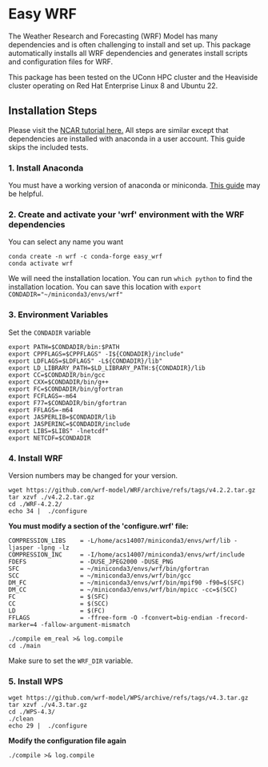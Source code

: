 # Easy WRF

The Weather Research and Forecasting (WRF) Model has many dependencies and is often challenging to install and set up. This package automatically installs all WRF dependencies and generates install scripts and configuration files for WRF.

This package has been tested on the UConn HPC cluster and the Heaviside cluster operating on Red Hat Enterprise Linux 8 and Ubuntu 22.  

## Installation Steps
Please visit the [NCAR tutorial here.](https://www2.mmm.ucar.edu/wrf/OnLineTutorial/compilation_tutorial.php#STEP4) All steps are similar except that dependencies are installed with anaconda in a user account. This guide skips the included tests.

### 1. Install Anaconda
You must have a working version of anaconda or miniconda. [This guide](https://docs.conda.io/projects/conda/en/latest/user-guide/install/linux.html) may be helpful.

### 2. Create and activate your 'wrf' environment with the WRF dependencies
You can select any name you want
```shell
conda create -n wrf -c conda-forge easy_wrf
conda activate wrf
```
We will need the installation location. You can run ```which python``` to find the installation location. You can save this location with ```export CONDADIR="~/miniconda3/envs/wrf"```

### 3. Environment Variables
Set the ```CONDADIR``` variable

```shell
export PATH=$CONDADIR/bin:$PATH
export CPPFLAGS=$CPPFLAGS" -I${CONDADIR}/include"
export LDFLAGS=$LDFLAGS" -L${CONDADIR}/lib"
export LD_LIBRARY_PATH=$LD_LIBRARY_PATH:${CONDADIR}/lib
export CC=$CONDADIR/bin/gcc
export CXX=$CONDADIR/bin/g++
export FC=$CONDADIR/bin/gfortran
export FCFLAGS=-m64
export F77=$CONDADIR/bin/gfortran
export FFLAGS=-m64
export JASPERLIB=$CONDADIR/lib
export JASPERINC=$CONDADIR/include
export LIBS=$LIBS" -lnetcdf"
export NETCDF=$CONDADIR
```

### 4. Install WRF
Version numbers may be changed for your version.
```shell
wget https://github.com/wrf-model/WRF/archive/refs/tags/v4.2.2.tar.gz
tar xzvf ./v4.2.2.tar.gz
cd ./WRF-4.2.2/
echo 34 |  ./configure
```
**You must modify a section of the 'configure.wrf' file:**
```shell
COMPRESSION_LIBS    = -L/home/acs14007/miniconda3/envs/wrf/lib -ljasper -lpng -lz
COMPRESSION_INC     = -I/home/acs14007/miniconda3/envs/wrf/include
FDEFS               = -DUSE_JPEG2000 -DUSE_PNG
SFC                 = ~/miniconda3/envs/wrf/bin/gfortran
SCC                 = ~/miniconda3/envs/wrf/bin/gcc
DM_FC               = ~/miniconda3/envs/wrf/bin/mpif90 -f90=$(SFC)
DM_CC               = ~/miniconda3/envs/wrf/bin/mpicc -cc=$(SCC)
FC                  = $(SFC) 
CC                  = $(SCC)
LD                  = $(FC)
FFLAGS              = -ffree-form -O -fconvert=big-endian -frecord-marker=4 -fallow-argument-mismatch
```

```shell
./compile em_real >& log.compile
cd ./main
```

Make sure to set the ```WRF_DIR``` variable.

### 5. Install WPS
```shell
wget https://github.com/wrf-model/WPS/archive/refs/tags/v4.3.tar.gz
tar xzvf ./v4.3.tar.gz
cd ./WPS-4.3/
./clean
echo 29 |  ./configure
```
**Modify the configuration file again**
```shell
./compile >& log.compile
```


